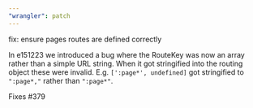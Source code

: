 ```yaml
---
"wrangler": patch
---
```


fix: ensure pages routes are defined correctly

In e151223 we introduced a bug where the RouteKey was now an array rather than a simple URL string. When it got stringified into the routing object these were invalid.
E.g. `[':page*', undefined]` got stringified to `":page*,"` rather than `":page*"`.

Fixes #379
